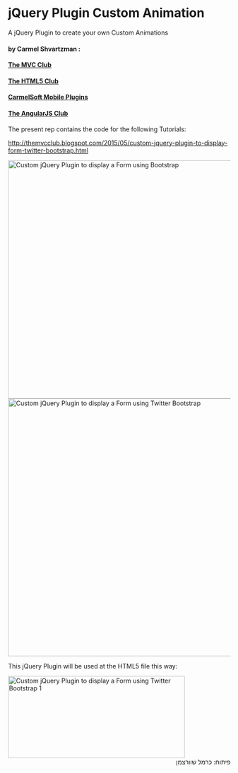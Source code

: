 # jQuery Plugin Custom Animation
A jQuery Plugin to create your own Custom Animations
#### by Carmel Shvartzman :
#### <a href="http://themvcclub.blogspot.com">The MVC Club</a>
#### <a href="http://thehtml5club.blogspot.co.il/">The HTML5 Club</a>
#### <a href="http://carmelsoft.blogspot.co.il/">CarmelSoft Mobile Plugins</a>
#### <a href="http://angularjsclub.blogspot.co.il/">The AngularJS Club</a>
The present rep contains the code for the following Tutorials:

http://themvcclub.blogspot.com/2015/05/custom-jquery-plugin-to-display-form-twitter-bootstrap.html

<a href="http://themvcclub.blogspot.com/2015/05/custom-jquery-plugin-to-display-form-twitter-bootstrap.html">
<img alt="Custom jQuery Plugin to display a Form using Bootstrap        " border="0" src="http://1.bp.blogspot.com/-9Tv3pCHfsvs/VUiMyupkV-I/AAAAAAAAKeA/Do_493NFiTM/s640/15.png" height="540" width="558" />

<img alt="Custom jQuery Plugin to display a Form using Twitter Bootstrap        " border="0" src="http://2.bp.blogspot.com/-GBkX6Y7fq_U/VUiMyggWE8I/AAAAAAAAKdo/3TeEzuuvamA/s640/14.png" height="584" width="560" />
</a>

This jQuery Plugin will be used at the HTML5 file this way:

<img alt="Custom jQuery Plugin to display a Form using Twitter Bootstrap       1 " border="0" src="http://4.bp.blogspot.com/-Ivul7_Zl_Lo/VUiMzgko_OI/AAAAAAAAKd0/xJLfexKM9Vw/s400/17.png" height="186" width="400" />


<div style="direction: rtl;">
פיתוח: כרמל שוורצמן</div>

